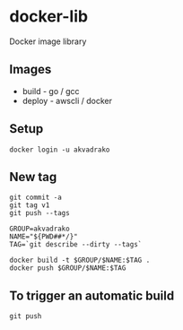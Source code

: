 # docker-lib

Docker image library

## Images

- build - go / gcc
- deploy - awscli / docker

## Setup

```
docker login -u akvadrako
```

## New tag

```
git commit -a
git tag v1
git push --tags

GROUP=akvadrako
NAME="${PWD##*/}"
TAG=`git describe --dirty --tags`

docker build -t $GROUP/$NAME:$TAG .
docker push $GROUP/$NAME:$TAG
```

## To trigger an automatic build

```
git push
```
